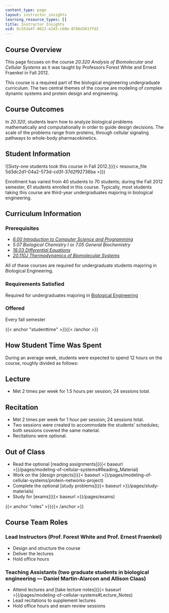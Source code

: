 ```yaml
---
content_type: page
layout: instructor_insights
learning_resource_types: []
title: Instructor Insights
uid: bc553a4f-8622-e2d3-c60e-87b6d361ffd2
---
```


Course Overview
---------------

This page focuses on the course _20.320 Analysis of Biomolecular and Cellular Systems_ as it was taught by Professors Forest White and Ernest Fraenkel in Fall 2012.

This course is a required part of the biological engineering undergraduate curriculum. The two central themes of the course are modeling of complex dynamic systems and protein design and engineering.

Course Outcomes
---------------

In _20.320_, students learn how to analyze biological problems mathematically and computationally in order to guide design decisions. The scale of the problems range from proteins, through cellular signaling pathways to whole-body pharmacokinetics.

Student Information
-------------------

![Sixty-one students took this course in Fall 2012.]({{< resource_file 5d3dc2d1-04a2-573d-cd3f-37d2f92736ba >}})

Enrollment has varied from 40 students to 70 students; during the Fall 2012 semester, 61 students enrolled in this course. Typically, most students taking this course are third-year undergraduates majoring in biological engineering.

Curriculum Information
----------------------

### Prerequisites

*   [_6.00 Introduction to Computer Science and Programming_](/courses/6-00sc-introduction-to-computer-science-and-programming-spring-2011/)
*   _5.07 Biological Chemistry I_ or _7.05 General Biochemistry_
*   [_18.03 Differential Equations_](/courses/18-03sc-differential-equations-fall-2011/)
*   [_20.110J Thermodynamics of Biomolecular Systems_](/courses/20-110j-thermodynamics-of-biomolecular-systems-fall-2005/)

All of these courses are required for undergraduate students majoring in Biological Engineering.

### Requirements Satisfied

Required for undergraduates majoring in [Biological Engineering](http://web.mit.edu/be/programs/ugrad_requirements.shtml)

### Offered

Every fall semester

{{< anchor "studenttime" >}}{{< /anchor >}}

How Student Time Was Spent
--------------------------

During an average week, students were expected to spend 12 hours on the course, roughly divided as follows:

Lecture
-------

*   Met 2 times per week for 1.5 hours per session; 24 sessions total.

Recitation
----------

*   Met 2 times per week for 1 hour per session; 24 sessions total.
*   Two sessions were created to accommodate the students’ schedules; both sessions covered the same material.
*   Recitations were optional.

Out of Class
------------

*   Read the optional [reading assignments]({{< baseurl >}}/pages/modeling-of-cellular-systems#Reading_Material)
*   Work on the [design projects]({{< baseurl >}}/pages/modeling-of-cellular-systems/protein-networks-project)
*   Complete the optional [study problems]({{< baseurl >}}/pages/study-materials)
*   Study for [exams]({{< baseurl >}}/pages/exams)

{{< anchor "roles" >}}{{< /anchor >}}

Course Team Roles
-----------------

### Lead Instructors (Prof. Forest White and Prof. Ernest Fraenkel)

*   Design and structure the course
*   Deliver the lectures
*   Hold office hours

### Teaching Assistants (two graduate students in biological engineering — Daniel Martin-Alarcon and Allison Claas)

*   Attend lectures and [take lecture notes]({{< baseurl >}}/pages/modeling-of-cellular-systems#Lecture_Notes)
*   Lead recitations to supplement lectures
*   Hold office hours and exam review sessions